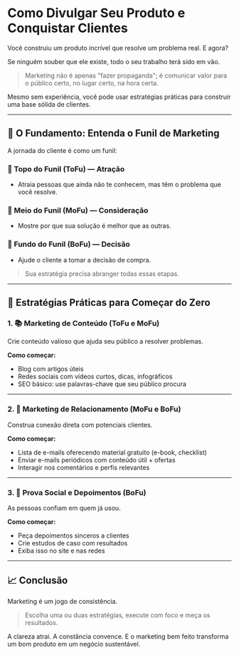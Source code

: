 # Como Divulgar Seu Produto e Conquistar Clientes

Você construiu um produto incrível que resolve um problema real. E agora?

Se ninguém souber que ele existe, todo o seu trabalho terá sido em vão.

> Marketing não é apenas "fazer propaganda"; é comunicar valor para o público certo, no lugar certo, na hora certa.

Mesmo sem experiência, você pode usar estratégias práticas para construir uma base sólida de clientes.

---

## 🧭 O Fundamento: Entenda o Funil de Marketing

A jornada do cliente é como um funil:

### 🔹 Topo do Funil (ToFu) — Atração
- Atraia pessoas que ainda não te conhecem, mas têm o problema que você resolve.

### 🔹 Meio do Funil (MoFu) — Consideração
- Mostre por que sua solução é melhor que as outras.

### 🔹 Fundo do Funil (BoFu) — Decisão
- Ajude o cliente a tomar a decisão de compra.

> Sua estratégia precisa abranger todas essas etapas.

---

## 🚀 Estratégias Práticas para Começar do Zero

### 1. 📚 Marketing de Conteúdo (ToFu e MoFu)

Crie conteúdo valioso que ajuda seu público a resolver problemas.

**Como começar:**
- Blog com artigos úteis
- Redes sociais com vídeos curtos, dicas, infográficos
- SEO básico: use palavras-chave que seu público procura

---

### 2. 🤝 Marketing de Relacionamento (MoFu e BoFu)

Construa conexão direta com potenciais clientes.

**Como começar:**
- Lista de e-mails oferecendo material gratuito (e-book, checklist)
- Enviar e-mails periódicos com conteúdo útil + ofertas
- Interagir nos comentários e perfis relevantes

---

### 3. 👥 Prova Social e Depoimentos (BoFu)

As pessoas confiam em quem já usou.

**Como começar:**
- Peça depoimentos sinceros a clientes
- Crie estudos de caso com resultados
- Exiba isso no site e nas redes

---

## 📈 Conclusão

Marketing é um jogo de consistência.

> Escolha uma ou duas estratégias, execute com foco e meça os resultados.

A clareza atrai. A constância convence. E o marketing bem feito transforma um bom produto em um negócio sustentável.
